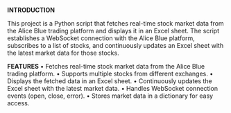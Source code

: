**INTRODUCTION**

This project is a Python script that fetches real-time stock market data from the Alice Blue trading platform and displays it in an Excel sheet. The script establishes a WebSocket connection with the Alice Blue platform, subscribes to a list of stocks, and continuously updates an Excel sheet with the latest market data for those stocks.

**FEATURES**
•	Fetches real-time stock market data from the Alice Blue trading platform.
•	Supports multiple stocks from different exchanges.
•	Displays the fetched data in an Excel sheet.
•	Continuously updates the Excel sheet with the latest market data.
•	Handles WebSocket connection events (open, close, error).
•	Stores market data in a dictionary for easy access.
